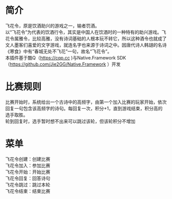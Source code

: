 # 简介
飞花令，原是饮酒助兴的游戏之一，输者罚酒。  
以“飞花令”为代表的饮酒行令，其实是中国人在饮酒时的一种特有的助兴游戏。飞花令属雅令，比较高雅，没有诗词基础的人根本玩不转它，所以这种酒令也就成了文人墨客们喜爱的文字游戏，就连名字也来源于诗词之中。因唐代诗人韩翃的名诗《寒食》中有“春城无处不飞花”一句，故名“飞花令”。  
本插件基于酷Q（https://cqp.cc )与Native.Framework SDK（https://github.com/Jie2GG/Native.Framework ）开发

# 比赛规则
比赛开始时，系统给出一个古诗中的高频字，由第一个加入比赛的玩家开始，依次回复一句包含该高频字的诗句。每回复一次，积分+1，直到游戏结束，积分高的选手取胜。  
轮到回复时，选手暂时想不出来可以跳过该轮，但该轮积分不增加

# 菜单
飞花令创建：创建比赛  
飞花令加入：参加比赛  
飞花令开始：开始比赛  
飞花令回复：回答诗句  
飞花令跳过：跳过本轮  
飞花令结束：结束比赛  